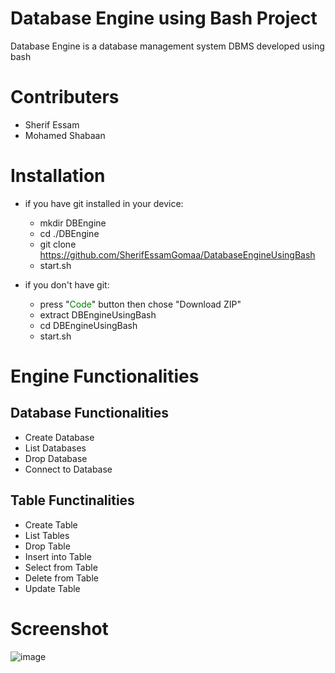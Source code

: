 # Database Engine using Bash Project

Database Engine is a database management system DBMS developed using bash


# Contributers

- Sherif Essam
- Mohamed Shabaan


# Installation

* if you have git installed in your device:
    * mkdir DBEngine
    * cd ./DBEngine
    * git clone https://github.com/SherifEssamGomaa/DatabaseEngineUsingBash
    * start.sh

* if you don't have git:
    * press "<span style="color:green">Code</span>" button then chose "Download ZIP"
    * extract DBEngineUsingBash
    * cd DBEngineUsingBash
    * start.sh


# Engine Functionalities

## Database Functionalities

- Create Database
- List Databases
- Drop Database
- Connect to Database

## Table Functinalities

- Create Table
- List Tables
- Drop Table 
- Insert into Table
- Select from Table
- Delete from Table
- Update Table


# Screenshot

![image](https://user-images.githubusercontent.com/33463354/207152707-4b81d08e-70c6-459c-8dc9-a3e99e96dc01.png)